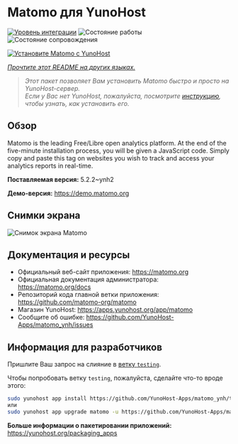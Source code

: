 <!--
Важно: этот README был автоматически сгенерирован <https://github.com/YunoHost/apps/tree/master/tools/readme_generator>
Он НЕ ДОЛЖЕН редактироваться вручную.
-->

# Matomo для YunoHost

[![Уровень интеграции](https://apps.yunohost.org/badge/integration/matomo)](https://ci-apps.yunohost.org/ci/apps/matomo/)
![Состояние работы](https://apps.yunohost.org/badge/state/matomo)
![Состояние сопровождения](https://apps.yunohost.org/badge/maintained/matomo)

[![Установите Matomo с YunoHost](https://install-app.yunohost.org/install-with-yunohost.svg)](https://install-app.yunohost.org/?app=matomo)

*[Прочтите этот README на других языках.](./ALL_README.md)*

> *Этот пакет позволяет Вам установить Matomo быстро и просто на YunoHost-сервер.*  
> *Если у Вас нет YunoHost, пожалуйста, посмотрите [инструкцию](https://yunohost.org/install), чтобы узнать, как установить его.*

## Обзор

Matomo is the leading Free/Libre open analytics platform. At the end of the five-minute installation process, you will be given a JavaScript code. Simply copy and paste this tag on websites you wish to track and access your analytics reports in real-time.


**Поставляемая версия:** 5.2.2~ynh2

**Демо-версия:** <https://demo.matomo.org>

## Снимки экрана

![Снимок экрана Matomo](./doc/screenshots/screenshot.png)

## Документация и ресурсы

- Официальный веб-сайт приложения: <https://matomo.org>
- Официальная документация администратора: <https://matomo.org/docs>
- Репозиторий кода главной ветки приложения: <https://github.com/matomo-org/matomo>
- Магазин YunoHost: <https://apps.yunohost.org/app/matomo>
- Сообщите об ошибке: <https://github.com/YunoHost-Apps/matomo_ynh/issues>

## Информация для разработчиков

Пришлите Ваш запрос на слияние в [ветку `testing`](https://github.com/YunoHost-Apps/matomo_ynh/tree/testing).

Чтобы попробовать ветку `testing`, пожалуйста, сделайте что-то вроде этого:

```bash
sudo yunohost app install https://github.com/YunoHost-Apps/matomo_ynh/tree/testing --debug
или
sudo yunohost app upgrade matomo -u https://github.com/YunoHost-Apps/matomo_ynh/tree/testing --debug
```

**Больше информации о пакетировании приложений:** <https://yunohost.org/packaging_apps>

